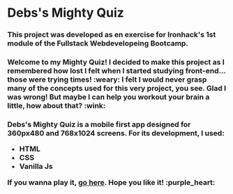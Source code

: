 # Debs's Mighty Quiz

<h3>This project was developed as en exercise for Ironhack's 1st module of the Fullstack Webdevelopeing Bootcamp.</h3>

<h3>Welcome to my Mighty Quiz! I decided to make this project as I remembered how lost I felt when I started studying front-end... those were trying times! :weary: I felt I would never grasp many of the concepts used for this very project, you see. Glad I was wrong! But maybe I can help you workout your brain a little, how about that? :wink: </h3>


<h3>Debs's Mighty Quiz is a mobile first app designed for 360px480 and 768x1024 screens. For its development, I used:
<ul> 
<li>HTML</li>
<li>CSS</li>
<li>Vanilla Js</li>
</ul>
 If you wanna play it, <a href="https://deboranis.github.io/debsmightyquiz/">go here</a>.
 Hope you like it! :purple_heart:
</h3>
